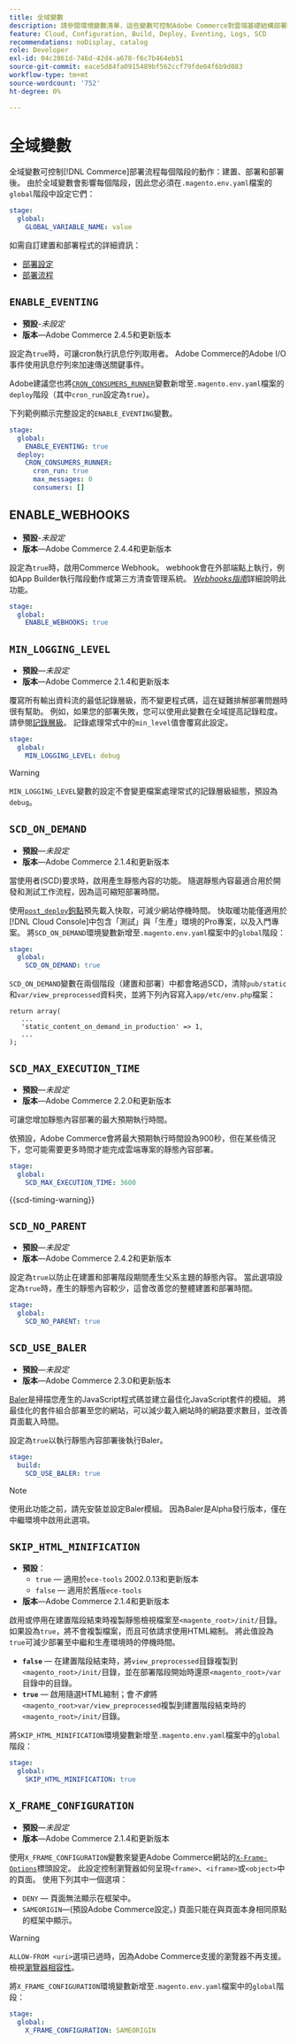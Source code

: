 ```yaml
---
title: 全域變數
description: 請參閱環境變數清單，這些變數可控制Adobe Commerce對雲端基礎結構部署程式的動作。
feature: Cloud, Configuration, Build, Deploy, Eventing, Logs, SCD
recommendations: noDisplay, catalog
role: Developer
exl-id: 04c2861d-746d-42d4-a678-f6c7b464eb51
source-git-commit: eace5d84fa0915489bf562ccf79fde04f6b9d083
workflow-type: tm+mt
source-wordcount: '752'
ht-degree: 0%

---
```


# 全域變數

全域變數可控制[!DNL Commerce]部署流程每個階段的動作：建置、部署和部署後。 由於全域變數會影響每個階段，因此您必須在`.magento.env.yaml`檔案的`global`階段中設定它們：

```yaml
stage:
  global:
    GLOBAL_VARIABLE_NAME: value
```

如需自訂建置和部署程式的詳細資訊：

- [部署設定](configure-env-yaml.md)
- [部署流程](../deploy/process.md)

## `ENABLE_EVENTING`

- **預設**-_未設定_
- **版本**—Adobe Commerce 2.4.5和更新版本

設定為`true`時，可讓cron執行訊息佇列取用者。 Adobe Commerce的Adobe I/O事件使用訊息佇列來加速傳送關鍵事件。

Adobe建議您也將[`CRON_CONSUMERS_RUNNER`](./variables-deploy.md#cron_consumers_runner)變數新增至`.magento.env.yaml`檔案的`deploy`階段（其中`cron_run`設定為`true`）。

下列範例顯示完整設定的`ENABLE_EVENTING`變數。

```yaml
stage:
  global:
    ENABLE_EVENTING: true
  deploy:
    CRON_CONSUMERS_RUNNER:
      cron_run: true
      max_messages: 0
      consumers: []
```

## ENABLE_WEBHOOKS

- **預設**-_未設定_
- **版本**—Adobe Commerce 2.4.4和更新版本

設定為`true`時，啟用Commerce Webhook。 webhook會在外部端點上執行，例如App Builder執行階段動作或第三方清查管理系統。 [_Webhooks指南_](https://developer.adobe.com/commerce/extensibility/webhooks)詳細說明此功能。

```yaml
stage:
  global:
    ENABLE_WEBHOOKS: true
```

## `MIN_LOGGING_LEVEL`

- **預設**—_未設定_
- **版本**—Adobe Commerce 2.1.4和更新版本

覆寫所有輸出資料流的最低記錄層級，而不變更程式碼，這在疑難排解部署問題時很有幫助。 例如，如果您的部署失敗，您可以使用此變數在全域提高記錄粒度。 請參閱[記錄層級](log-handlers.md#log-levels)。 記錄處理常式中的`min_level`值會覆寫此設定。

```yaml
stage:
  global:
    MIN_LOGGING_LEVEL: debug
```

>[!WARNING]
>
>`MIN_LOGGING_LEVEL`變數的設定不會變更檔案處理常式的記錄層級組態，預設為`debug`。

## `SCD_ON_DEMAND`

- **預設**—_未設定_
- **版本**—Adobe Commerce 2.1.4和更新版本

當使用者(SCD)要求時，啟用產生靜態內容的功能。 隨選靜態內容最適合用於開發和測試工作流程，因為這可縮短部署時間。

使用[`post_deploy`鉤點](../application/hooks-property.md)預先載入快取，可減少網站停機時間。 快取暖功能僅適用於[!DNL Cloud Console]中包含「測試」與「生產」環境的Pro專案，以及入門專案。 將`SCD_ON_DEMAND`環境變數新增至`.magento.env.yaml`檔案中的`global`階段：

```yaml
stage:
  global:
    SCD_ON_DEMAND: true
```

`SCD_ON_DEMAND`變數在兩個階段（建置和部署）中都會略過SCD，清除`pub/static`和`var/view_preprocessed`資料夾，並將下列內容寫入`app/etc/env.php`檔案：

```php?start_inline=1
return array(
   ...
   'static_content_on_demand_in_production' => 1,
   ...
);
```

## `SCD_MAX_EXECUTION_TIME`

- **預設**—_未設定_
- **版本**—Adobe Commerce 2.2.0和更新版本

可讓您增加靜態內容部署的最大預期執行時間。

依預設，Adobe Commerce會將最大預期執行時間設為900秒，但在某些情況下，您可能需要更多時間才能完成雲端專案的靜態內容部署。

```yaml
stage:
  global:
    SCD_MAX_EXECUTION_TIME: 3600
```

{{scd-timing-warning}}

## `SCD_NO_PARENT`

- **預設**—_未設定_
- **版本**—Adobe Commerce 2.4.2和更新版本

設定為`true`以防止在建置和部署階段期間產生父系主題的靜態內容。 當此選項設定為`true`時，產生的靜態內容較少，這會改善您的整體建置和部署時間。

```yaml
stage:
  global:
    SCD_NO_PARENT: true
```

## `SCD_USE_BALER`

- **預設**—_未設定_
- **版本**—Adobe Commerce 2.3.0和更新版本

[Baler](https://github.com/magento/baler)是掃描您產生的JavaScript程式碼並建立最佳化JavaScript套件的模組。 將最佳化的套件組合部署至您的網站，可以減少載入網站時的網路要求數目，並改善頁面載入時間。

設定為`true`以執行靜態內容部署後執行Baler。

```yaml
stage:
  build:
    SCD_USE_BALER: true
```

>[!NOTE]
>
>使用此功能之前，請先安裝並設定Baler模組。 因為Baler是Alpha發行版本，僅在中繼環境中啟用此選項。

## `SKIP_HTML_MINIFICATION`

- **預設**：
   - `true` — 適用於`ece-tools` 2002.0.13和更新版本
   - `false` — 適用於舊版`ece-tools`
- **版本**—Adobe Commerce 2.1.4和更新版本

啟用或停用在建置階段結束時複製靜態檢視檔案至`<magento_root>/init/`目錄。 如果設為`true`，將不會複製檔案，而且可依請求使用HTML縮制。 將此值設為`true`可減少部署至中繼和生產環境時的停機時間。

- **`false`** — 在建置階段結束時，將`view_preprocessed`目錄複製到`<magento_root>/init/`目錄，並在部署階段開始時還原`<magento_root>/var`目錄中的目錄。
- **`true`** — 啟用隨選HTML縮制；會&#x200B;_不會_&#x200B;將`<magento_root>var/view_preprocessed`複製到建置階段結束時的`<magento_root>/init/`目錄。

將`SKIP_HTML_MINIFICATION`環境變數新增至`.magento.env.yaml`檔案中的`global`階段：

```yaml
stage:
  global:
    SKIP_HTML_MINIFICATION: true
```

## `X_FRAME_CONFIGURATION`

- **預設**—_未設定_
- **版本**—Adobe Commerce 2.1.4和更新版本

使用`X_FRAME_CONFIGURATION`變數來變更Adobe Commerce網站的[`X-Frame-Options`](https://experienceleague.adobe.com/docs/commerce-operations/configuration-guide/security/xframe-options.html)標頭設定。 此設定控制瀏覽器如何呈現`<frame>`、`<iframe>`或`<object>`中的頁面。 使用下列其中一個選項：

- `DENY` — 頁面無法顯示在框架中。
- `SAMEORIGIN`—(預設Adobe Commerce設定。) 頁面只能在與頁面本身相同原點的框架中顯示。

>[!WARNING]
>
>`ALLOW-FROM <uri>`選項已過時，因為Adobe Commerce支援的瀏覽器不再支援。 檢視[瀏覽器相容性](https://developer.mozilla.org/en-US/docs/Web/HTTP/Headers/X-Frame-Options#Browser_compatibility)。

將`X_FRAME_CONFIGURATION`環境變數新增至`.magento.env.yaml`檔案中的`global`階段：

```yaml
stage:
  global:
    X_FRAME_CONFIGURATION: SAMEORIGIN
```
